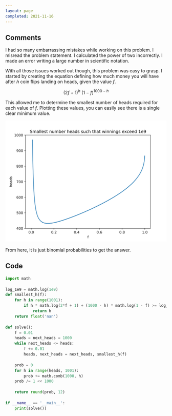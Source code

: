 ```yaml
---
layout: page
completed: 2021-11-16
---
```


## Comments

I had so many embarrassing mistakes while working on this problem. I misread
the problem statement. I calculated the power of two incorrectly. I made an
error writing a large number in scientific notation.

With all those issues worked out though, this problem was easy to grasp. I
started by creating the equation defining how much money you will have after
$h$ coin flips landing on heads, given the value $f$.

$$(2f+1)^h\:(1-f)^{1000-h}$$

This allowed me to determine the smallest number of heads required for each
value of $f$. Plotting these values, you can easily see there is a single clear
minimum value.

![minimum heads](../img/267-heads.svg)

From here, it is just binomial probabilities to get the answer.

## Code

```python
import math

log_1e9 = math.log(1e9)
def smallest_h(f):
    for h in range(1001):
        if h * math.log(2*f + 1) + (1000 - h) * math.log(1 - f) >= log_1e9:
            return h
    return float('nan')

def solve():
    f = 0.01
    heads = next_heads = 1000
    while next_heads <= heads:
        f += 0.01
        heads, next_heads = next_heads, smallest_h(f)

    prob = 0
    for h in range(heads, 1001):
        prob += math.comb(1000, h)
    prob /= 1 << 1000

    return round(prob, 12)

if __name__ == '__main__':
    print(solve())
```
